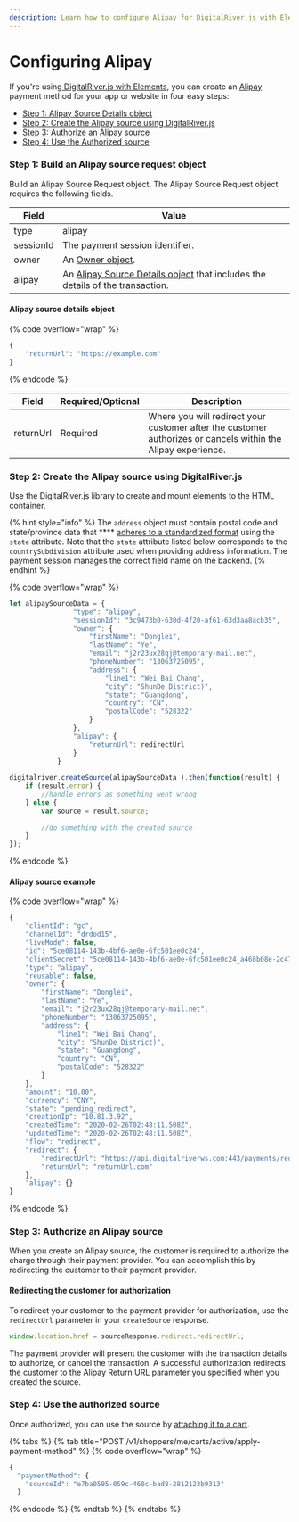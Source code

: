 ```yaml
---
description: Learn how to configure Alipay for DigitalRiver.js with Elements
---
```


# Configuring Alipay

If you're using[ DigitalRiver.js with Elements](../), you can create an [Alipay](../../../supported-payment-methods/alipay.md) payment method for your app or website in four easy steps:

* [Step 1: Alipay Source Details object](alipay.md#step-1-build-an-alipay-source-request-object)
* [Step 2: Create the Alipay source using DigitalRiver.js](alipay.md#step-2-create-the-alipay-source-using-digitalriver-js)
* [Step 3: Authorize an Alipay source](alipay.md#step-3-authorize-an-alipay-source)
* [Step 4: Use the Authorized source](alipay.md#step-4-use-the-authorized-source)

### Step 1: Build an Alipay source request object

Build an Alipay Source Request object. The Alipay Source Request object requires the following fields.

| Field     | Value                                                                                                                   |
| --------- | ----------------------------------------------------------------------------------------------------------------------- |
| type      | alipay                                                                                                                  |
| sessionId | The payment session identifier.                                                                                         |
| owner     | An [Owner object](common-payment-objects.md#owner-object).                                                              |
| alipay    | An [Alipay Source Details object](alipay.md#alipay-source-details-object) that includes the details of the transaction. |

#### Alipay source details object

{% code overflow="wrap" %}
```javascript
{
    "returnUrl": "https://example.com"
}
```
{% endcode %}

| Field     | Required/Optional | Description                                                                                                  |
| --------- | ----------------- | ------------------------------------------------------------------------------------------------------------ |
| returnUrl | Required          | Where you will redirect your customer after the customer authorizes or cancels within the Alipay experience. |

### Step 2: Create the Alipay source using DigitalRiver.js

Use the DigitalRiver.js library to create and mount elements to the HTML container.

{% hint style="info" %}
The `address` object must contain postal code and state/province data that **** [adheres to a standardized format](../../../../cart/creating-or-updating-a-cart/providing-address-information.md) using the `state` attribute. Note that the `state` attribute listed below corresponds to the `countrySubdivision` attribute used when providing address information. The payment session manages the correct field name on the backend.
{% endhint %}

{% code overflow="wrap" %}
```javascript
let alipaySourceData = {
                "type": "alipay",
                "sessionId": "3c9473b0-630d-4f20-af61-63d3aa8acb35",
                "owner": {
                    "firstName": "Donglei",
                    "lastName": "Ye",
                    "email": "j2r23ux28qj@temporary-mail.net",
                    "phoneNumber": "13063725095",
                    "address": {
                        "line1": "Wei Bai Chang",
                        "city": "ShunDe District)",
                        "state": "Guangdong",
                        "country": "CN",
                        "postalCode": "528322"
                    }
                },
                "alipay": {
                    "returnUrl": redirectUrl
                }
            }
 
digitalriver.createSource(alipaySourceData ).then(function(result) {
    if (result.error) {
        //handle errors as something went wrong
    } else {
        var source = result.source;
     
        //do something with the created source
    }
});
```
{% endcode %}

#### Alipay source example

{% code overflow="wrap" %}
```javascript
{
    "clientId": "gc",
    "channelId": "drdod15",
    "liveMode": false,
    "id": "5ce08114-143b-4bf6-ae0e-6fc501ee0c24",
    "clientSecret": "5ce08114-143b-4bf6-ae0e-6fc501ee0c24_a468b08e-2c47-4531-82af-d48d80ff6dcc",
    "type": "alipay",
    "reusable": false,
    "owner": {
        "firstName": "Donglei",
        "lastName": "Ye",
        "email": "j2r23ux28qj@temporary-mail.net",
        "phoneNumber": "13063725095",
        "address": {
            "line1": "Wei Bai Chang",
            "city": "ShunDe District)",
            "state": "Guangdong",
            "country": "CN",
            "postalCode": "528322"    
        }
    },
    "amount": "10.00",
    "currency": "CNY",
    "state": "pending_redirect",
    "creationIp": "10.81.3.92",
    "createdTime": "2020-02-26T02:48:11.508Z",
    "updatedTime": "2020-02-26T02:48:11.508Z",
    "flow": "redirect",
    "redirect": {
        "redirectUrl": "https://api.digitalriverws.com:443/payments/redirects/51314834-9bf9-483f-b3a7-4b36a14d3f5c?apiKey=pk_hc_e03ee62c0d964bb3ac75595b1203d13c",
        "returnUrl": "returnUrl.com"
    },
    "alipay": {}
}
```
{% endcode %}

### Step 3: Authorize an Alipay source

When you create an Alipay source, the customer is required to authorize the charge through their payment provider. You can accomplish this by redirecting the customer to their payment provider.

#### Redirecting the customer for authorization

To redirect your customer to the payment provider for authorization, use the `redirectUrl` parameter in your `createSource` response.

```javascript
window.location.href = sourceResponse.redirect.redirectUrl;
```

The payment provider will present the customer with the transaction details to authorize, or cancel the transaction. A successful authorization redirects the customer to the Alipay Return URL parameter you specified when you created the source.

### Step 4: Use the authorized source

Once authorized, you can use the source by [attaching it to a cart](../../../sources/#attaching-a-payment-method-to-an-order-or-cart).

{% tabs %}
{% tab title="POST /v1/shoppers/me/carts/active/apply-payment-method" %}
{% code overflow="wrap" %}
```javascript
{
  "paymentMethod": {
    "sourceId": "e7ba0595-059c-460c-bad8-2812123b9313"
  }

```
{% endcode %}
{% endtab %}
{% endtabs %}
